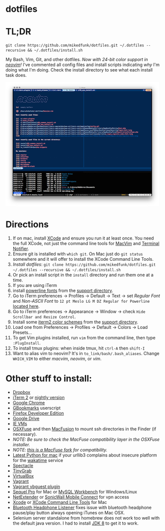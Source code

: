 # dotfiles

# TL;DR
```
git clone https://github.com/mikedfunk/dotfiles.git ~/.dotfiles --recursive && ~/.dotfiles/install.sh
```

My Bash, Vim, Git, and other dotfiles. *Now with 24-bit color support in [neovim](http://neovim.io/)!* I've commented all config files and install scripts indicating *why* I'm doing what I'm doing. Check the install directory to see what each install task does.

![Screenshot](https://raw.githubusercontent.com/mikedfunk/dotfiles/master/support/screenshot.png)

# Directions

1. If on mac, install [XCode](https://itunes.apple.com/us/app/xcode/id497799835?mt=12) and ensure you run it at least once. You need the full XCode, not just the command line tools for [MacVim](https://github.com/b4winckler/macvim) and [Terminal Notifier](https://github.com/alloy/terminal-notifier).
2. Ensure git is installed with `which git`. On Mac just do `git status` somewhere and it will offer to install the XCode Command Line Tools.
3. *Install dotfiles*: `git clone https://github.com/mikedfunk/dotfiles.git ~/.dotfiles --recursive && ~/.dotfiles/install.sh`
 1. Or pick an install script in the `install` directory and run them one at a time.
4. If you are using iTerm
 1. install [powerline fonts](https://github.com/Lokaltog/powerline-fonts) from the [support directory](https://github.com/mikedfunk/dotfiles/tree/master/support).
 2. Go to iTerm preferences -> Profiles -> Default -> Text -> set *Regular Font* and *Non-ASCII Font* to `12 pt Meslo LG M DZ Regular for Powerline` [located here](https://github.com/powerline/fonts/tree/master/Meslo).
 3. Go to iTerm preferences -> Appearance -> Window -> check `Hide Scrollbar and Resize Control`.
 4. Install some [iterm2 color schemes](https://github.com/mbadolato/iTerm2-Color-Schemes) from the [support directory](https://github.com/mikedfunk/dotfiles/tree/master/support).
 5. Load one from Preferences -> Profiles -> Default -> Colors -> Load Presets...
5. To get Vim plugins installed, run `vim` from the command line, then type `:PlugInstall`.
6. To install tmux plugins: when inside tmux, hit `ctrl-A` then `shift-I`
7. Want to alias vim to neovim? It's in `to_link/bash/.bash_aliases`. Change `WHICH_VIM` to either *macvim*, *neovim*, or *vim*.


# Other stuff to install:

* [Dropbox](https://www.dropbox.com/downloading?src=index)
* [iTerm 2](https://iterm2.com/downloads.html) or [nightly version](http://iterm2.com/downloads/nightly/#/section/home)
* [Google Chrome](https://www.google.com/intl/en/chrome/browser/#brand=CHMB&utm_campaign=en&utm_source=en-ha-na-us-sk&utm_medium=ha)
* [GBookmarks](https://github.com/mikedfunk/gbookmarks-userscript) userscript
* [Firefox Developer Edition](https://www.mozilla.org/en-US/firefox/developer/)
* [Google Drive](https://tools.google.com/dlpage/drive)
* [IE VMs](https://github.com/xdissent/ievms)
* [OSXFuse](https://osxfuse.github.io/) and then [MacFusion](http://downloads.patjack.co.uk/dl/Macfusion.zip) to mount ssh directories in the Finder (if necessary).
 * _NOTE: Be sure to check the *MacFuse compatibility layer* in the OSXFuse installer._
 * _NOTE: [this is a MacFuse fork](http://patjack.co.uk/macfusion-64-bit-ready-for-lion-mountain-lion/) for compatibility._
* [Latest Python for mac](https://www.python.org/downloads/mac-osx/) if your urllib3 complains about insecure platform for the [wakatime](https://wakatime.com/) service
* [Spectacle](http://spectacleapp.com/)
* [TinyGrab](http://tinygrab.com/download.php)
* [VirtualBox](http://virtualbox.org)
* [Vagrant](http://www.vagrantup.com/downloads)
* [Vagrant vbguest plugin](https://github.com/dotless-de/vagrant-vbguest)
* [Sequel Pro](http://www.sequelpro.com/) for Mac or [MySQL Workbench](http://dev.mysql.com/downloads/tools/workbench/) for Windows/Linux
* [NetExtender](https://sslvpn.demo.sonicwall.com/cgi-bin/portal) or [SonicWall Mobile Connect](https://itunes.apple.com/us/app/sonicwall-mobile-connect/id466931806/?mt=8) for vpn access
* [Xcode](https://itunes.apple.com/us/app/xcode/id497799835?ls=1&mt=12) or [XCode Command Line Tools](https://developer.apple.com/downloads/index.action) for Mac
* [Bluetooth Headphone Listener](https://github.com/JamesFator/BTHSControl) fixes issue with bluetooth headphone pause/play button always opening iTunes on Mac OSX.
* Selenium server standalone from homebrew does not work too well with the default java version. I had to install [JDK 8](http://www.oracle.com/technetwork/java/javase/downloads/jdk8-downloads-2133151.html) to get it to work.
